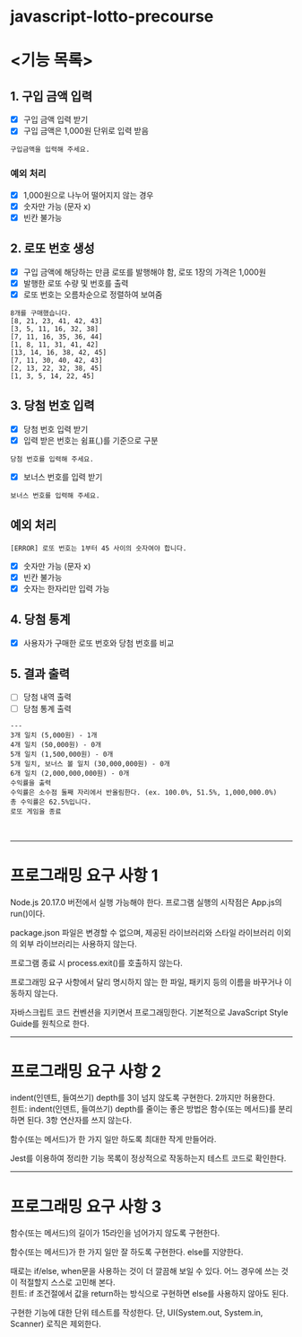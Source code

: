 # javascript-lotto-precourse
# <기능 목록>
## **1. 구입 금액 입력**
- [x] 구입 금액 입력 받기
- [x] 구입 금액은 1,000원 단위로 입력 받음

```
구입금액을 입력해 주세요.
```

### **예외 처리**
- [x] 1,000원으로 나누어 떨어지지 않는 경우
- [x] 숫자만 가능 (문자 x)
- [x] 빈칸 불가능

## **2. 로또 번호 생성**
- [x] 구입 금액에 해당하는 만큼 로또를 발행해야 함, 로또 1장의 가격은 1,000원
- [x] 발행한 로또 수량 및 번호를 출력
- [x] 로또 번호는 오름차순으로 정렬하여 보여줌 

```
8개를 구매했습니다.
[8, 21, 23, 41, 42, 43] 
[3, 5, 11, 16, 32, 38] 
[7, 11, 16, 35, 36, 44] 
[1, 8, 11, 31, 41, 42] 
[13, 14, 16, 38, 42, 45] 
[7, 11, 30, 40, 42, 43] 
[2, 13, 22, 32, 38, 45] 
[1, 3, 5, 14, 22, 45]
```

## **3. 당첨 번호 입력**
- [x] 당첨 번호 입력 받기
- [x] 입력 받은 번호는 쉼표(,)를 기준으로 구분

```
당첨 번호를 입력해 주세요.
```   
- [x] 보너스 번호를 입력 받기

```
보너스 번호를 입력해 주세요.
```

## **예외 처리**
```
[ERROR] 로또 번호는 1부터 45 사이의 숫자여야 합니다.
```
- [x] 숫자만 가능 (문자 x)
- [x] 빈칸 불가능
- [x] 숫자는 한자리만 입력 가능

## 4. **당첨 통계**
- [x] 사용자가 구매한 로또 번호와 당첨 번호를 비교

## 5. **결과 출력**
- [ ] 당첨 내역 출력
- [ ] 당첨 통계 출력
```
---
3개 일치 (5,000원) - 1개
4개 일치 (50,000원) - 0개
5개 일치 (1,500,000원) - 0개
5개 일치, 보너스 볼 일치 (30,000,000원) - 0개
6개 일치 (2,000,000,000원) - 0개
수익률을 출력
수익률은 소수점 둘째 자리에서 반올림한다. (ex. 100.0%, 51.5%, 1,000,000.0%)
총 수익률은 62.5%입니다.
로또 게임을 종료
```

<br/>

----
# **프로그래밍 요구 사항 1**
Node.js 20.17.0 버전에서 실행 가능해야 한다.
프로그램 실행의 시작점은 App.js의 run()이다.

package.json 파일은 변경할 수 없으며, 제공된 라이브러리와 스타일 라이브러리 이외의 외부 라이브러리는 사용하지 않는다.

프로그램 종료 시 process.exit()를 호출하지 않는다.

프로그래밍 요구 사항에서 달리 명시하지 않는 한 파일, 패키지 등의 이름을 바꾸거나 이동하지 않는다.

자바스크립트 코드 컨벤션을 지키면서 프로그래밍한다.
기본적으로 JavaScript Style Guide를 원칙으로 한다.

---
# **프로그래밍 요구 사항 2**
indent(인덴트, 들여쓰기) depth를 3이 넘지 않도록 구현한다. 2까지만 허용한다.   
힌트: indent(인덴트, 들여쓰기) depth를 줄이는 좋은 방법은 함수(또는 메서드)를 분리하면 된다.
3항 연산자를 쓰지 않는다.

함수(또는 메서드)가 한 가지 일만 하도록 최대한 작게 만들어라.

Jest를 이용하여 정리한 기능 목록이 정상적으로 작동하는지 테스트 코드로 확인한다.

---
# **프로그래밍 요구 사항 3**
함수(또는 메서드)의 길이가 15라인을 넘어가지 않도록 구현한다.

함수(또는 메서드)가 한 가지 일만 잘 하도록 구현한다.
else를 지양한다.

때로는 if/else, when문을 사용하는 것이 더 깔끔해 보일 수 있다. 어느 경우에 쓰는 것이 적절할지 스스로 고민해 본다.   
힌트: if 조건절에서 값을 return하는 방식으로 구현하면 else를 사용하지 않아도 된다.

구현한 기능에 대한 단위 테스트를 작성한다. 단, UI(System.out, System.in, Scanner) 로직은 제외한다.

